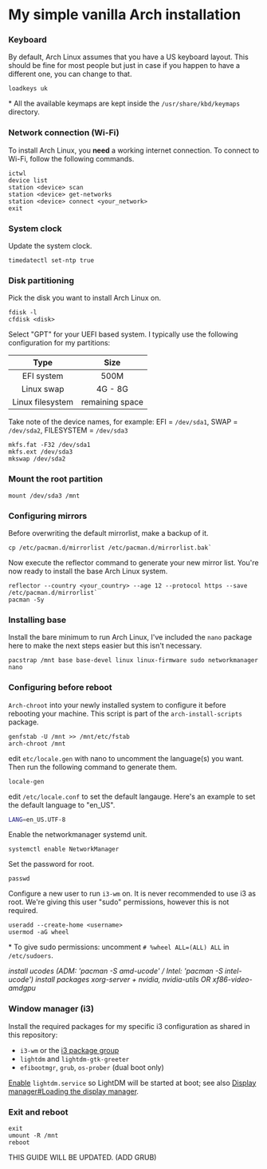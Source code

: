 # My simple vanilla Arch installation
### Keyboard
By default, Arch Linux assumes that you have a US keyboard layout. This should be fine for most people but just in case if you happen to have a different one, you can change to that.
```
loadkeys uk
```
\* All the available keymaps are kept inside the `/usr/share/kbd/keymaps` directory.

### Network connection (Wi-Fi)
To install Arch Linux, you __need__ a working internet connection. To connect to Wi-Fi, follow the following commands.
```
ictwl
device list
station <device> scan
station <device> get-networks
station <device> connect <your_network>
exit
```

### System clock
Update the system clock.
```
timedatectl set-ntp true
```

### Disk partitioning
Pick the disk you want to install Arch Linux on.
```
fdisk -l
cfdisk <disk>
```
Select "GPT" for your UEFI based system. I typically use the following configuration for my partitions:  

| Type | Size |
|:--:|:--:|
| EFI system | 500M |
| Linux swap | 4G - 8G|
| Linux filesystem | remaining space |


Take note of the device names, for example: EFI = `/dev/sda1`, SWAP = `/dev/sda2`, FILESYSTEM = `/dev/sda3`
```
mkfs.fat -F32 /dev/sda1
mkfs.ext /dev/sda3
mkswap /dev/sda2
```

### Mount the root partition
```
mount /dev/sda3 /mnt
```

### Configuring mirrors
Before overwriting the default mirrorlist, make a backup of it.
```
cp /etc/pacman.d/mirrorlist /etc/pacman.d/mirrorlist.bak`
```

Now execute the reflector command to generate your new mirror list. You're now ready to install the base Arch Linux system.
```
reflector --country <your_country> --age 12 --protocol https --save /etc/pacman.d/mirrorlist`
pacman -Sy
```

### Installing base
Install the bare minimum to run Arch Linux, I've included the `nano` package here to make the next steps easier but this isn't necessary.
```
pacstrap /mnt base base-devel linux linux-firmware sudo networkmanager nano
```

### Configuring before reboot
`Arch-chroot` into your newly installed system to configure it before rebooting your machine. This script is part of the `arch-install-scripts` package.
```
genfstab -U /mnt >> /mnt/etc/fstab
arch-chroot /mnt
```

edit `etc/locale.gen` with nano to uncomment the language(s) you want. Then run the following command to generate them.
```
locale-gen
```

edit `/etc/locale.conf` to set the default langauge. Here's an example to set the default language to "en_US".
```bash
LANG=en_US.UTF-8
```

Enable the networkmanager systemd unit.
```
systemctl enable NetworkManager
```

Set the password for root.
```
passwd
```

Configure a new user to run `i3-wm` on. It is never recommended to use i3 as root. We're giving this user "sudo" permissions, however this is not required.
```
useradd --create-home <username>
usermod -aG wheel
```

\* To give sudo permissions: uncomment `# %wheel ALL=(ALL) ALL` in `/etc/sudoers`.


*install ucodes (ADM: 'pacman -S amd-ucode' / Intel: 'pacman -S intel-ucode')*
*install packages xorg-server + nvidia, nvidia-utils OR xf86-video-amdgpu*

### Window manager (i3)
Install the required packages for my specific i3 configuration as shared in this repository:

- `i3-wm` or the [i3 package group](https://archlinux.org/groups/x86_64/i3/)
- `lightdm` and `lightdm-gtk-greeter`
- `efibootmgr`, `grub`, `os-prober` (dual boot only)

[Enable](https://wiki.archlinux.org/title/Enable) `lightdm.service` so LightDM will be started at boot; see also [Display manager#Loading the display manager](https://wiki.archlinux.org/title/Display_manager#Loading_the_display_manager).   

### Exit and reboot
```
exit
umount -R /mnt
reboot
```

THIS GUIDE WILL BE UPDATED. (ADD GRUB)